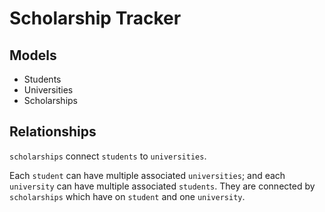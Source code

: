# Scholarship Tracker

## Models

- Students
- Universities
- Scholarships

## Relationships

`scholarships` connect `students` to `universities`.

Each `student` can have multiple associated `universities`; and each
`university` can have multiple associated `students`. They are connected by
`scholarships` which have on `student` and one `university`.
